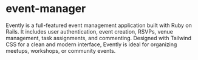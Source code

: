 # event-manager
Evently is a full-featured event management application built with Ruby on Rails. It includes user authentication, event creation, RSVPs, venue management, task assignments, and commenting. Designed with Tailwind CSS for a clean and modern interface, Evently is ideal for organizing meetups, workshops, or community events.
